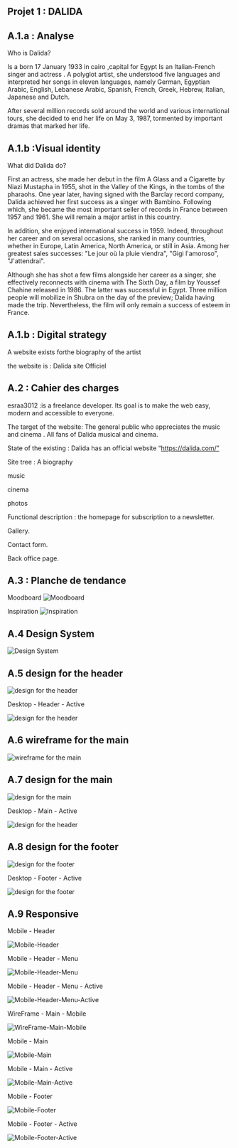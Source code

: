 Projet 1 : DALIDA 
------------------------------
 A.1.a : Analyse 
---------------------------------------
  Who is Dalida?

Is a born 17 January 1933 in cairo ,capital for Egypt
Is an Italian-French singer and actress . A polyglot artist, she understood five languages ​​and interpreted her songs in eleven languages, namely German, Egyptian Arabic, English, Lebanese Arabic, Spanish, French, Greek, Hebrew, Italian, Japanese and Dutch.

After several million records sold around the world and various international tours, she decided to end her life on May 3, 1987, tormented by important dramas that marked her life.

 A.1.b :Visual identity 
 ---------------------------------------------
  What did Dalida do?

First an actress, she made her debut in the film A Glass and a Cigarette by Niazi Mustapha in 1955, shot in the Valley of the Kings, in the tombs of the pharaohs. One year later, having signed with the Barclay record company, Dalida achieved her first success as a singer with Bambino. Following which, she became the most important seller of records in France between 1957 and 1961. She will remain a major artist in this country.

In addition, she enjoyed international success in 1959. Indeed, throughout her career and on several occasions, she ranked in many countries, whether in Europe, Latin America, North America, or still in Asia. Among her greatest sales successes: "Le jour où la pluie viendra", "Gigi l'amoroso", "J'attendrai".

Although she has shot a few films alongside her career as a singer, she effectively reconnects with cinema with The Sixth Day, a film by Youssef Chahine released in 1986. The latter was successful in Egypt. Three million people will mobilize in Shubra on the day of the preview; Dalida having made the trip. Nevertheless, the film will only remain a success of esteem in France.

A.1.b : Digital strategy 
----------------------------------------
A website exists forthe biography of the artist

the website is : Dalida site Officiel


A.2 : Cahier des charges 
------------------------------------------
esraa3012 :is a freelance developer. Its goal is to make the web easy, modern and accessible to everyone.

The target of the website: The general public who appreciates the music and cinema . All fans of Dalida musical and cinema.

State of the existing : Dalida has an official website “https://dalida.com/”

Site tree : A biography 

music

cinema

photos

Functional description : the homepage for subscription to a newsletter.

Gallery.

Contact form.

Back office page.

A.3 : Planche de tendance
-------------------------------------

Moodboard
![Moodboard](images/Moodboard.png)

Inspiration
![Inspiration](images/Inspiration.png)

A.4 Design System
-------------------------------------
![Design System](images/DesignSystem.png)

A.5 design for the header
-------------------------------------
![design for the header](images/Desktop-Header.png)

Desktop - Header - Active

![design for the header](images/Desktop-Header-Active.png)

A.6 wireframe for the main
------------------------------------
![wireframe for the main](images/WireFrame-Main.png)

A.7 design for the main
--------------------------------------
![design for the main](images/Desktop-Main.png)

Desktop - Main - Active

![design for the header](images/Desktop-Main-Active.png)

A.8 design for the footer
-------------------------------------
![design for the footer](images/Desktop-Footer.png)

Desktop - Footer - Active

![design for the footer](images/Desktop-Footer-Active.png)

A.9 Responsive
--------------------------------------
Mobile - Header

![Mobile-Header](images/Mobile-Header.png)

Mobile - Header - Menu

![Mobile-Header-Menu](images/Mobile-Header-Menu.png)

Mobile - Header - Menu - Active

![Mobile-Header-Menu-Active](images/Mobile-Header-Menu-Active.png)

WireFrame - Main - Mobile

![WireFrame-Main-Mobile](images/WireFrame-Main-Mobile.png)

Mobile - Main

![Mobile-Main](images/Mobile-Main.png)

Mobile - Main - Active

![Mobile-Main-Active](images/Mobile-Main-Active.png)

Mobile - Footer

![Mobile-Footer](images/Mobile-Footer.png)

Mobile - Footer - Active

![Mobile-Footer-Active](images/Mobile-Footer-Active.png)
